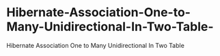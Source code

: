# Hibernate-Association-One-to-Many-Unidirectional-In-Two-Table-
Hibernate Association One to Many Unidirectional In Two Table 
